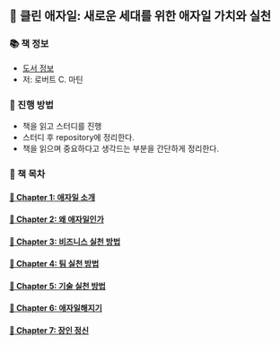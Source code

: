 ## 🚀 클린 애자일: 새로운 세대를 위한 애자일 가치와 실천

### 📚 책 정보
- [도서 정보](http://www.yes24.com/Product/Goods/95728889)
- 저: 로버트 C. 마틴

### 🎯 진행 방법
- 책을 읽고 스터디를 진행
- 스터디 후 repository에 정리한다.
- 책을 읽으며 중요하다고 생각드는 부분을 간단하게 정리한다.

### 🌈 책 목차

#### [🎈 Chapter 1: 애자일 소개](https://github.com/saseungmin/reading_books_record_repository/tree/master/summarize_books_in_markdown/%ED%81%B4%EB%A6%B0%20%EC%95%A0%EC%9E%90%EC%9D%BC/Chapter%201)

#### [🎈 Chapter 2: 왜 애자일인가](https://github.com/saseungmin/reading_books_record_repository/tree/master/summarize_books_in_markdown/%ED%81%B4%EB%A6%B0%20%EC%95%A0%EC%9E%90%EC%9D%BC/Chapter%202)

#### [🎈 Chapter 3: 비즈니스 실천 방법](https://github.com/saseungmin/reading_books_record_repository/tree/master/summarize_books_in_markdown/%ED%81%B4%EB%A6%B0%20%EC%95%A0%EC%9E%90%EC%9D%BC/Chapter%203)

#### [🎈 Chapter 4: 팀 실천 방법](https://github.com/saseungmin/reading_books_record_repository/tree/master/summarize_books_in_markdown/%ED%81%B4%EB%A6%B0%20%EC%95%A0%EC%9E%90%EC%9D%BC/Chapter%204)

#### [🎈 Chapter 5: 기술 실천 방법](https://github.com/saseungmin/reading_books_record_repository/tree/master/summarize_books_in_markdown/%ED%81%B4%EB%A6%B0%20%EC%95%A0%EC%9E%90%EC%9D%BC/Chapter%205)

#### [🎈 Chapter 6: 애자일해지기](https://github.com/saseungmin/reading_books_record_repository/tree/master/summarize_books_in_markdown/%ED%81%B4%EB%A6%B0%20%EC%95%A0%EC%9E%90%EC%9D%BC/Chapter%206)

#### [🎈 Chapter 7: 장인 정신](https://github.com/saseungmin/reading_books_record_repository/tree/master/summarize_books_in_markdown/%ED%81%B4%EB%A6%B0%20%EC%95%A0%EC%9E%90%EC%9D%BC/Chapter%207)
